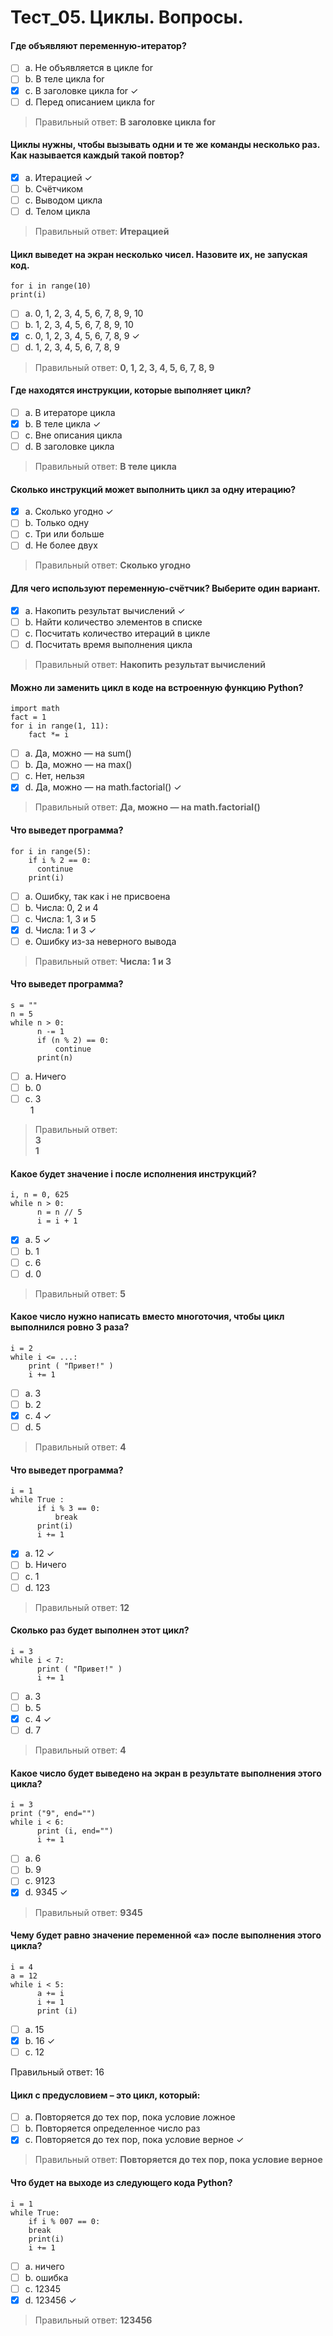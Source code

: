 # Тест_05. Циклы. Вопросы.
#### Где объявляют переменную-итератор?
- [ ] a. Не объявляется в цикле for
- [ ] b. В теле цикла for
- [X] c. В заголовке цикла for &check;
- [ ] d. Перед описанием цикла for

> Правильный ответ: **В заголовке цикла for**

#### Циклы нужны, чтобы вызывать одни и те же команды несколько раз. Как называется каждый такой повтор?
- [X] a. Итерацией &check;
- [ ] b. Счётчиком
- [ ] c. Выводом цикла
- [ ] d. Телом цикла

> Правильный ответ: **Итерацией**

#### Цикл выведет на экран несколько чисел. Назовите их, не запуская код.
```
for i in range(10)
print(i)
```
- [ ] a. 0, 1, 2, 3, 4, 5, 6, 7, 8, 9, 10
- [ ] b. 1, 2, 3, 4, 5, 6, 7, 8, 9, 10
- [X] c. 0, 1, 2, 3, 4, 5, 6, 7, 8, 9 &check;
- [ ] d. 1, 2, 3, 4, 5, 6, 7, 8, 9

> Правильный ответ: **0, 1, 2, 3, 4, 5, 6, 7, 8, 9**

#### Где находятся инструкции, которые выполняет цикл?
- [ ] a. В итераторе цикла
- [X] b. В теле цикла &check;
- [ ] c. Вне описания цикла
- [ ] d. В заголовке цикла

> Правильный ответ: **В теле цикла**

#### Сколько инструкций может выполнить цикл за одну итерацию?
- [X] a. Сколько угодно &check;
- [ ] b. Только одну 
- [ ] c. Три или больше
- [ ] d. Не более двух

> Правильный ответ: **Сколько угодно**

#### Для чего используют переменную-счётчик? Выберите один вариант.
- [X] a. Накопить результат вычислений &check;
- [ ] b. Найти количество элементов в списке
- [ ] c. Посчитать количество итераций в цикле 
- [ ] d. Посчитать время выполнения цикла

> Правильный ответ: **Накопить результат вычислений**

#### Можно ли заменить цикл в коде на встроенную функцию Python?
```
import math
fact = 1
for i in range(1, 11):
    fact *= i
```    
- [ ] a. Да, можно — на sum()
- [ ] b. Да, можно — на max()
- [ ] c. Нет, нельзя
- [X] d. Да, можно — на math.factorial() &check;

> Правильный ответ: **Да, можно — на math.factorial()**

#### Что выведет программа?
```
for i in range(5):
    if i % 2 == 0:
      continue
    print(i)
 ```   
- [ ] a. Ошибку, так как i не присвоена
- [ ] b. Числа: 0, 2 и 4
- [ ] c. Числа: 1, 3 и 5
- [X] d. Числа: 1 и 3 &check;
- [ ] e. Ошибку из-за неверного вывода

> Правильный ответ: **Числа: 1 и 3**

#### Что выведет программа?
```
s = ""
n = 5
while n > 0:
      n -= 1
      if (n % 2) == 0:
          continue
      print(n)
```
- [ ] a. Ничего
- [ ] b. 0
- [ ] c.    3<br>
&nbsp;&nbsp;1

> Правильный ответ:<br>
**3<br>
1**

#### Какое будет значение i после исполнения инструкций?
```
i, n = 0, 625
while n > 0:
      n = n // 5
      i = i + 1
```      
- [X] a. 5 &check;
- [ ] b. 1
- [ ] c. 6
- [ ] d. 0

> Правильный ответ: **5**

#### Какое число нужно написать вместо многоточия, чтобы цикл выполнился ровно 3 раза?
```
i = 2
while i <= ...:
    print ( "Привет!" )
    i += 1
```    
- [ ] a. 3
- [ ] b. 2
- [X] c. 4 &check;
- [ ] d. 5

> Правильный ответ: **4**

#### Что выведет программа?
```
i = 1
while True :
      if i % 3 == 0:
          break
      print(i)
      i += 1
```
- [X] a. 12 &check;
- [ ] b. Ничего
- [ ] c. 1
- [ ] d. 123

> Правильный ответ: **12**

#### Сколько раз будет выполнен этот цикл?
```
i = 3
while i < 7:
      print ( "Привет!" )
      i += 1
```
- [ ] a. 3
- [ ] b. 5
- [X] c. 4 &check;
- [ ] d. 7

> Правильный ответ: **4**

#### Какое число будет выведено на экран в результате выполнения этого цикла?
```
i = 3
print ("9", end="")
while i < 6:
      print (i, end="")
      i += 1
```
- [ ] a. 6
- [ ] b. 9
- [ ] c. 9123
- [X] d. 9345 &check; 

> Правильный ответ: **9345**

#### Чему будет равно значение переменной «a» после выполнения этого цикла?
```
i = 4
a = 12
while i < 5:
      a += i
      i += 1
      print (i)
```
- [ ] a. 15
- [X] b. 16 &check;
- [ ] c. 12

Правильный ответ: 16

#### Цикл с предусловием – это цикл, который:
- [ ] a. Повторяется до тех пор, пока условие ложное
- [ ] b. Повторяется определенное число раз
- [X] c. Повторяется до тех пор, пока условие верное &check;

> Правильный ответ: **Повторяется до тех пор, пока условие верное**

#### Что будет на выходе из следующего кода Python?
```
i = 1
while True:
    if i % 007 == 0:
    break
    print(i)
    i += 1
```
- [ ] a. ничего
- [ ] b. ошибка
- [ ] c. 12345
- [X] d. 123456 &check;

> Правильный ответ: **123456**
